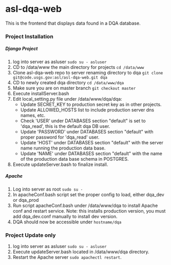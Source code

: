 # asl-dqa-web
This is the frontend that displays data found in a DQA database.

### Project Installation

##### Django Project
1. log into server as asluser ```sudo su - asluser```  
2. CD to /data/www the main directory for projects  ```cd /data/www```
3. Clone asl-dqa-web repo to server renaming directory to dqa ```git clone git@code.usgs.gov:asl/asl-dqa-web.git dqa```
4. CD to newly created dqa directory ```cd /data/www/dqa```
5. Make sure you are on master branch ```git checkout master```
6. Execute installServer.bash
7. Edit local_setting.py file under /data/www/dqa/dqa:
   * Update SECRET_KEY to production secret key as in other projects.
   * Update ALLOWED_HOSTS list to include production server dns names, etc.
   * Check 'USER' under DATABASES section "default" is set to 'dqa_read', this is the default dqa DB user.
   * Update 'PASSWORD' under DATABASES section "default" with proper password for 'dqa_read' user.
   * Update 'HOST' under DATABASES section "default" with the server name running the production data base.
   * Update 'NAME' under DATABASES section "default" with the name of the production data base schema in POSTGRES. 
8. Execute updateServer.bash to finalize install.

##### Apache

1. Log into server as root ```sudo su -```
2. In apacheConf.bash script set the proper config to load, either dqa_dev or dqa_prod
3. Run script apacheConf.bash under /data/www/dqa to install Apache conf and restart service.  Note: this installs production version, you must add dqa_dev.conf manually to install dev version.  
4. DQA should now be accessible under ```hostname/dqa```  

### Project Update only

1. log into server as asluser ```sudo su - asluser```
2. Execute updateServer.bash located in /data/www/dqa directory.
3. Restart the Apache server `sudo apachectl restart`.
